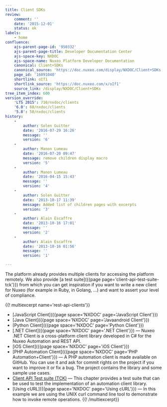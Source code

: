 ```yaml
---
title: Client SDKs
review:
    comment: ''
    date: '2015-12-01'
    status: ok
labels:
    - home
confluence:
    ajs-parent-page-id: '950332'
    ajs-parent-page-title: Developer Documentation Center
    ajs-space-key: NXDOC
    ajs-space-name: Nuxeo Platform Developer Documentation
    canonical: Client+SDKs
    canonical_source: 'https://doc.nuxeo.com/display/NXDOC/Client+SDKs'
    page_id: '16091040'
    shortlink: oIf1
    shortlink_source: 'https://doc.nuxeo.com/x/oIf1'
    source_link: /display/NXDOC/Client+SDKs
tree_item_index: 600
version_override:
    'LTS 2015': 710/nxdoc/clients
    '6.0': 60/nxdoc/clients
    '5.8': 58/nxdoc/clients
history:
    -
        author: Solen Guitter
        date: '2016-07-29 16:26'
        message: ''
        version: '6'
    -
        author: Manon Lumeau
        date: '2016-07-20 09:47'
        message: remove children display macro
        version: '5'
    -
        author: Manon Lumeau
        date: '2016-04-15 15:43'
        message: ''
        version: '4'
    -
        author: Solen Guitter
        date: '2013-10-17 11:39'
        message: Added list of children pages with excerpts
        version: '3'
    -
        author: Alain Escaffre
        date: '2013-10-16 17:01'
        message: ''
        version: '2'
    -
        author: Alain Escaffre
        date: '2013-10-16 01:56'
        message: ''
        version: '1'

---
```

The platform already provides multiple clients for accessing the platform remotely.&nbsp;We also provide [a test suite]({{page page='client-api-test-suite-tck'}}) from which you can get inspiration if you want to write a new client for Nuxeo (for example in Ruby, in Golang, ...) and want to assert your level of compliance.

{{! multiexcerpt name='rest-api-clients'}}

*   [JavaScript Client]({{page space='NXDOC' page='JavaScript Client'}})
*   [Java Client]({{page space='NXDOC' page='Javaandroid Client'}})
*   [Python Client]({{page space='NXDOC' page='Python Client'}})
*   [.NET Client]({{page space='NXDOC' page='.NET Client'}})&nbsp;&mdash;&nbsp;<span class="smalltext">Nuxeo .NET Client is a cross-platform client library developed in C# for the Nuxeo Automation and REST API.</span>
*   [iOS Client]({{page space='NXDOC' page='iOS Client'}})
*   [PHP Automation Client]({{page space='NXDOC' page='PHP Automation+Client'}})&nbsp;&mdash;&nbsp;<span class="smalltext">A PHP automation client is made available on GitHub. You can use it and ask for commit rights on the project if you want to improve it or fix a bug. The project contains the library and some sample use cases.</span>
*   [Client API Test suite (TCK)](/pages/viewpage.action?pageId=14255551)&nbsp;&mdash;&nbsp;<span class="smalltext">This chapter provides a test suite that can be used to test the implementation of an automation client library.</span>
*   [Using cURL]({{page space='NXDOC' page='Using cURL'}})&nbsp;&mdash;&nbsp;<span class="smalltext">In this example we are using the UNIX curl command line tool to demonstrate how to invoke remote operations.</span>
{{! /multiexcerpt}}
